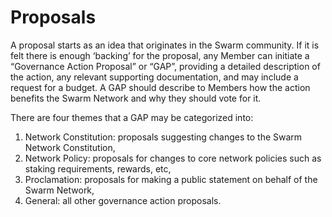 # Proposals

A proposal starts as an idea that originates in the Swarm community. If it is felt there is enough ‘backing’ for the proposal, any Member can initiate a “Governance Action Proposal” or “GAP”, providing a detailed description of the action, any relevant supporting documentation, and may include a request for a budget. A GAP should describe to Members how the action benefits the Swarm Network and why they should vote for it.

There are four themes that a GAP may be categorized into:

1. Network Constitution: proposals suggesting changes to the Swarm Network Constitution,
2. Network Policy: proposals for changes to core network policies such as staking requirements, rewards, etc,
3. Proclamation: proposals for making a public statement on behalf of the Swarm Network,
4. General: all other governance action proposals.

